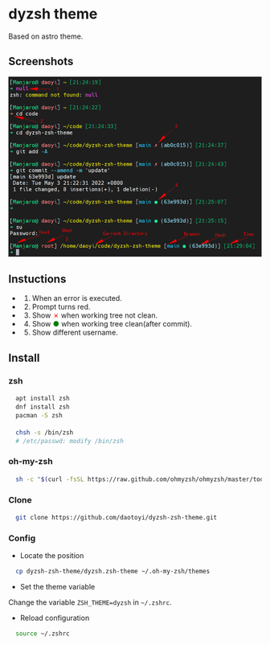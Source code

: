 # dyzsh theme

Based on astro theme.

## Screenshots

![example](https://raw.githubusercontent.com/daotoyi/picsbed/main//img/202205032138494.png)

## Instuctions

- 1. When an error is executed.
- 2. Prompt turns red.
- 3. Show <font color=#FF0000>✗</font> when working tree not clean.
- 4. Show <font color=#008000>●</font> when working tree clean(after commit).
- 5. Show different username.

## Install

### zsh
```bash
  apt install zsh
  dnf install zsh
  pacman -S zsh

  chsh -s /bin/zsh
  # /etc/passwd: modify /bin/zsh
 ```
### oh-my-zsh
```bash
  sh -c "$(curl -fsSL https://raw.github.com/ohmyzsh/ohmyzsh/master/tools/install.sh)"
```
### Clone
```bash
  git clone https://github.com/daotoyi/dyzsh-zsh-theme.git 
```

### Config
- Locate the position

```bash
  cp dyzsh-zsh-theme/dyzsh.zsh-theme ~/.oh-my-zsh/themes
```

- Set the theme variable

Change the variable `ZSH_THEME=dyzsh` in `~/.zshrc`.

- Reload configuration

```bash
  source ~/.zshrc
``` 

